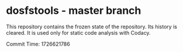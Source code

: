 # dosfstools - master branch

This repository contains the frozen state of the repository.
Its history is cleared. It is used only for static code
analysis with Codacy.

Commit Time: 1726621786